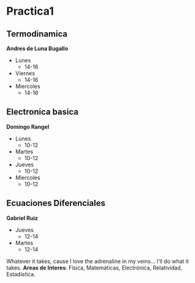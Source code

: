 # Practica1
## Termodinamica
**Andres de Luna Bugallo**
* Lunes
  * 14-16
* Viernes
  * 14-16
* Miercoles
  * 14-16

## Electronica basica
**Domingo Rangel**
* Lunes
  * 10-12
* Martes
  * 10-12
* Jueves
  * 10-12
* Miercoles
  * 10-12

## Ecuaciones Diferenciales
**Gabriel Ruiz**
* Jueves
  * 12-14
* Martes
  * 12-14

Whatever it takes, cause I love the adrenaline in my veins... I'll do what it takes.
**Areas de Interes**: Física, Matemáticas, Electrónica, Relatividad, Estadistica.
